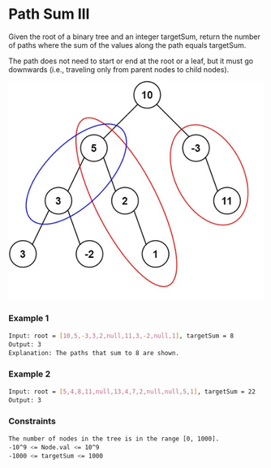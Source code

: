 # Path Sum III

Given the root of a binary tree and an integer targetSum, return the number of paths where the sum of the values along the path equals targetSum.

The path does not need to start or end at the root or a leaf, but it must go downwards (i.e., traveling only from parent nodes to child nodes).

[![pathsum3-1-tree](pathsum3-1-tree.jpg)]()
### Example 1
```sh
Input: root = [10,5,-3,3,2,null,11,3,-2,null,1], targetSum = 8
Output: 3
Explanation: The paths that sum to 8 are shown.
```

### Example 2
```sh
Input: root = [5,4,8,11,null,13,4,7,2,null,null,5,1], targetSum = 22
Output: 3
```

### Constraints
```sh
The number of nodes in the tree is in the range [0, 1000].
-10^9 <= Node.val <= 10^9
-1000 <= targetSum <= 1000
```
